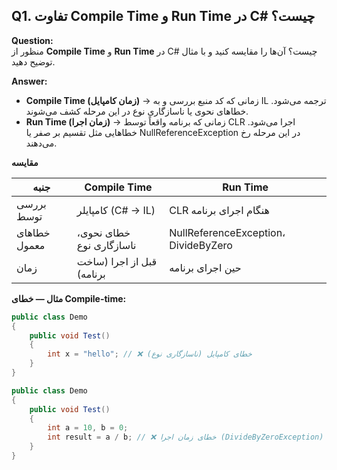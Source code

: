 ## Q1. تفاوت **Compile Time** و **Run Time** در C# چیست؟

**Question:**  
منظور از **Compile Time** و **Run Time** در C# چیست؟ آن‌ها را مقایسه کنید و با مثال توضیح دهید.

**Answer:**  
- **Compile Time (زمان کامپایل)** → زمانی که کد منبع بررسی و به IL ترجمه می‌شود. خطاهای نحوی یا ناسازگاری نوع در این مرحله کشف می‌شوند.  
- **Run Time (زمان اجرا)** → زمانی که برنامه واقعاً توسط CLR اجرا می‌شود. خطاهایی مثل تقسیم بر صفر یا NullReferenceException در این مرحله رخ می‌دهند.  

**مقایسه**

| جنبه             | Compile Time                      | Run Time                              |
|------------------|-----------------------------------|---------------------------------------|
| بررسی توسط       | کامپایلر (C# → IL)                | CLR هنگام اجرای برنامه                 |
| خطاهای معمول     | خطای نحوی، ناسازگاری نوع          | NullReferenceException، DivideByZero  |
| زمان             | قبل از اجرا (ساخت برنامه)         | حین اجرای برنامه                      |

**مثال — خطای Compile-time:**
```csharp
public class Demo
{
    public void Test()
    {
        int x = "hello"; // ❌ خطای کامپایل (ناسازگاری نوع)
    }
}
```
```csharp
public class Demo
{
    public void Test()
    {
        int a = 10, b = 0;
        int result = a / b; // ❌ خطای زمان اجرا (DivideByZeroException)
    }
}

```